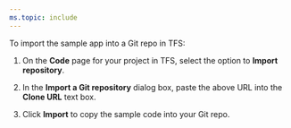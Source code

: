 ```yaml
---
ms.topic: include
---
```


To import the sample app into a Git repo in TFS:

 1. On the **Code** page for your project in TFS, select the option to **Import repository**.

 2. In the **Import a Git repository** dialog box, paste the above URL into the **Clone URL** text box.

 3. Click **Import** to copy the sample code into your Git repo.
